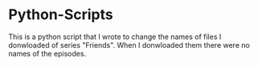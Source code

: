 # Python-Scripts

This is a python script that I wrote to change the names of files I donwloaded of series "Friends". 
When I donwloaded them there were no names of the episodes.
